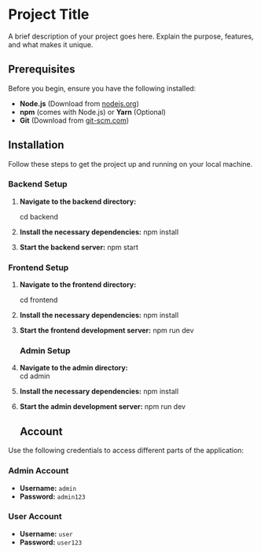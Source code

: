 # Project Title

A brief description of your project goes here. Explain the purpose, features, and what makes it unique.

## Prerequisites

Before you begin, ensure you have the following installed:

- **Node.js** (Download from [nodejs.org](https://nodejs.org/))
- **npm** (comes with Node.js) or **Yarn** (Optional)
- **Git** (Download from [git-scm.com](https://git-scm.com/))

## Installation

Follow these steps to get the project up and running on your local machine.

### Backend Setup

1. **Navigate to the backend directory:**
   
    cd backend
2. **Install the necessary dependencies:**
    npm install
3. **Start the backend server:**
    npm start
### Frontend Setup

1. **Navigate to the frontend directory:**
   
    cd frontend
2. **Install the necessary dependencies:**
    npm install
3. **Start the frontend development server:**
    npm run dev

   ### Admin Setup

1. **Navigate to the admin directory:**  
    cd admin
2. **Install the necessary dependencies:**
    npm install
3. **Start the admin development server:**
    npm run dev
   ## Account

Use the following credentials to access different parts of the application:

### Admin Account

- **Username:** `admin`
- **Password:** `admin123`

### User Account

- **Username:** `user`
- **Password:** `user123`
